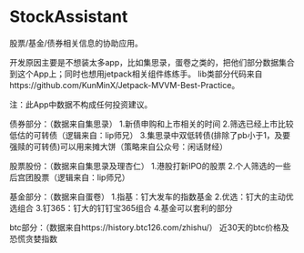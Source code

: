 # StockAssistant
股票/基金/债券相关信息的协助应用。

开发原因主要是不想装太多app，比如集思录，蛋卷之类的，把他们部分数据集合到这个App上；同时也想用jetpack相关组件练练手。
lib类部分代码来自https://github.com/KunMinX/Jetpack-MVVM-Best-Practice。

注：此App中数据不构成任何投资建议。

债券部分：（数据来自集思录）
1.新债申购和上市相关的时间
2.筛选已经上市比较低估的可转债（逻辑来自：lip师兄）
3.集思录中双低转债(排除了pb小于1，及要强赎的可转债)可以用来摊大饼（策略来自公众号：闲话财经）

股票股份：（数据来自集思录及理杏仁）
1.港股打新IPO的股票
2.个人筛选的一些后宫团股票（逻辑来自：lip师兄）

基金部分：（数据来自蛋卷）
1.指基：钉大发车的指数基金
2.优选：钉大的主动优选组合
3.钉365：钉大的钉钉宝365组合
4.基金可以套利的部分

btc部分：（数据来自https://history.btc126.com/zhishu/）
近30天的btc价格及恐慌贪婪指数

